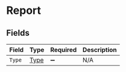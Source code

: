 # Report


## Fields

| Field                               | Type                                | Required                            | Description                         |
| ----------------------------------- | ----------------------------------- | ----------------------------------- | ----------------------------------- |
| `Type`                              | [Type](../../Models/Shared/Type.md) | :heavy_minus_sign:                  | N/A                                 |